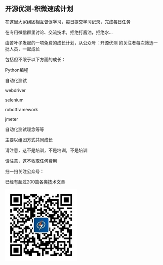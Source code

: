 ## 开源优测-积微速成计划

在这里大家组团相互督促学习，每日提交学习记录，完成每日任务

[](任务)

在专用微信群里讨论、交流技术，拒绝打酱油，拒绝水...

由苦叶子发起的一项免费的成长计划，从公众号：开源优测 的关注者每次筛选一批人员，一起成长

包括但不限于以下方面的成长：

Python编程

自动化测试

webdriver

selenium

robotframework

jmeter

自动化测试理念等等

主要以组团方式共同成长

请注意，这不是培训，不是培训，不是培训

请注意，这不收取任何费用

扫一扫关注公众号：

已经有超过200篇各类技术文章

![公众号](公众号.jpg)
